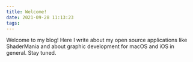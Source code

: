 ```yaml
---
title: Welcome!
date: 2021-09-28 11:13:23
tags:
---
```


Welcome to my blog! Here I write about my open source applications like ShaderMania and about graphic development for macOS and iOS in general. Stay tuned.